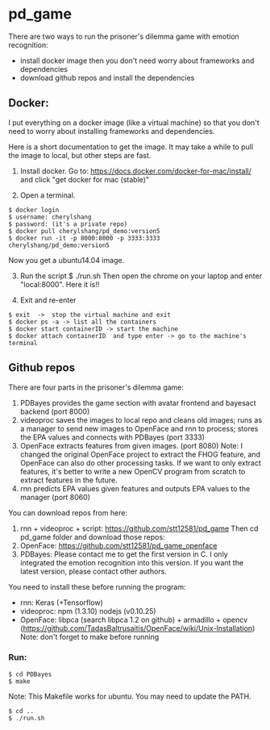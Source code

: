 # pd_game
There are two ways to run the prisoner's dilemma game with emotion recognition:
- install docker image then you don't need worry about frameworks and dependencies
- download github repos and install the dependencies

## Docker:
I put everything on a docker image (like a virtual machine) so that you don't need to worry about installing frameworks and dependencies. 

Here is a short documentation to get the image. It may take a while to pull the image to local, but other steps are fast.

1. Install docker. Go to: https://docs.docker.com/docker-for-mac/install/ and click "get docker for mac (stable)"

2. Open a terminal. 
~~~~
$ docker login
$ username: cherylshang
$ password: (it's a private repo)
$ docker pull cherylshang/pd_demo:version5
$ docker run -it -p 8000:8000 -p 3333:3333 cherylshang/pd_demo:version5
~~~~
Now you get a ubuntu14.04 image.

3. Run the script
$ ./run.sh
Then open the chrome on your laptop and enter "local:8000".  Here it is!!

4. Exit and re-enter
~~~~
$ exit  ->  stop the virtual machine and exit
$ docker ps -a -> list all the containers
$ docker start containerID -> start the machine
$ docker attach containerID  and type enter -> go to the machine's terminal
~~~~

## Github repos
There are four parts in the prisoner's dilemma game:
1. PDBayes provides the game section with avatar frontend and bayesact backend (port 8000)
2. videoproc saves the images to local repo and cleans old images; runs as a manager to send new images to OpenFace and rnn to process; stores the EPA values and connects with PDBayes (port 3333)
3. OpenFace extracts features from given images. (port 8080) Note: I changed the original OpenFace project to extract the FHOG feature, and OpenFace can also do other processing tasks. If we want to only extract features, it's better to write a new OpenCV program from scratch to extract features in the future.
4. rnn predicts EPA values given features and outputs EPA values to the manager (port 8060)

You can download repos from here:
1. rnn + videoproc + script: https://github.com/stt12581/pd_game
Then cd pd_game folder and download those repos:
2. OpenFace: https://github.com/stt12581/pd_game_openface 
3. PDBayes: Please contact me to get the first version in C. I only integrated the emotion recognition into this version. If you want the latest version, please contact other authors.

You need to install these before running the program:
- rnn: Keras (+Tensorflow)
- videoproc: npm (1.3.10) nodejs (v0.10.25)
- OpenFace: libpca (search libpca 1.2 on github) + armadillo + opencv (https://github.com/TadasBaltrusaitis/OpenFace/wiki/Unix-Installation) Note: don't forget to make before running

### Run:
~~~~
$ cd PDBayes
$ make
~~~~
Note: This Makefile works for ubuntu. You may need to update the PATH.
~~~~
$ cd ..
$ ./run.sh
~~~~
